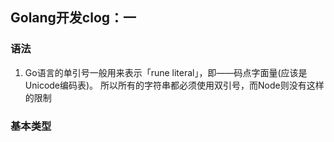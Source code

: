 ## Golang开发clog：一

### 语法
1. Go语言的单引号一般用来表示「rune literal」，即——码点字面量(应该是Unicode编码表)。
所以所有的字符串都必须使用双引号，而Node则没有这样的限制

### 基本类型
